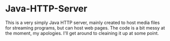 # Java-HTTP-Server

This is a very simply Java HTTP server, mainly created to host media files for streaming programs, but can host
web pages. The code is a bit messy at the moment, my apologies. I'll get around to cleaining it up at some point.
